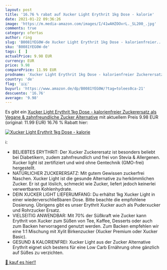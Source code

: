 ```yaml
---
layout: post
title: '16.76 % rabat auf Xucker Light Erythrit 1kg Dose - kalorie'
date: 2021-01-22 09:36:26
image: 'https://m.media-amazon.com/images/I/41wAHZOOvrL._SL200_.jpg'
comments: true
category: ofertas
author: ring
slug: 'B0081YEG0W-de Xucker Light Erythrit 1kg Dose - kalorienfreier...'
sku: 'B0081YEG0W-de'
tags: [  ]
actualPrice: 9.98 EUR
currency: EUR
price: 9.98
comparePrice: 11.99 EUR
prodname: 'Xucker Light Erythrit 1kg Dose - kalorienfreier Zuckerersatz als Vegane & zahnfreundliche Zucker Alternative'
country: 'de'
flag: '🇩🇪'
buyurl: 'https://www.amazon.de/dp/B0081YEG0W/?tag=tolees0ca-21'
descuento: '16.76'
average: '9.98'
---
```


Es gibt ein [Xucker Light Erythrit 1kg Dose - kalorienfreier Zuckerersatz als Vegane & zahnfreundliche Zucker Alternative](https://www.amazon.de/dp/B0081YEG0W/?tag=tolees0ca-21) mit aktuellem Preis 9.98 EUR (original: 11.99 EUR) 16.76 % Rabatt hier:

[![Xucker Light Erythrit 1kg Dose - kalorie](https://m.media-amazon.com/images/I/41wAHZOOvrL._SL200_.jpg)](https://www.amazon.de/dp/B0081YEG0W/?tag=tolees0ca-21)

ℹ️:

- BELIEBTES ERYTHRIT: Der Xucker Zuckerersatz ist besonders beliebt bei Diabetikern, zudem zahnfreundlich und frei von Stevia & Allergenen. Xucker light ist zertifiziert und wird ohne Gentechnik (GMO-frei) hergestellt.
- NATÜRLICHER ZUCKERERSATZ: Mit gutem Gewissen zuckerfrei Naschen. Xucker Light ist die gesunde Alternative zu herkömmlichen Zucker. Er ist gut löslich, schmeckt wie Zucker, liefert jedoch keinerlei verwertbaren Kohlenhydrate.
- DEIN XUCKER LIGHT LIEFERUMFANG: Du erhältst 1kg Xucker Light in einer wiederverschließbaren Dose. Bitte beachte die empfohlene Dosierung. Übrigens gibt es unser Erythrit Xucker auch als Puderxucker und Rohrzucker Ersatz.
- VIELSEITIG ANWENDBAR: Mit 70% der Süßkraft wie Zucker kann Erythrit von Xucker zum Süßen von Tee, Kaffee, Desserts oder auch zum Backen hervorragend genutzt werden. Zum Backen empfehlen wir eine 1:1 Mischung mit Xylit Birkenzucker (Xucker Premium oder Xucker Basic).
- GESUND & KALORIENFREI: Xucker Light aus der Zucker Alternative Erythrit eignet sich bestens für eine Low Carb Ernährung ohne gänzlich auf Süßes zu verzichten.

[🛒 kauf es hier!!](https://www.amazon.de/dp/B0081YEG0W/?tag=tolees0ca-21)
